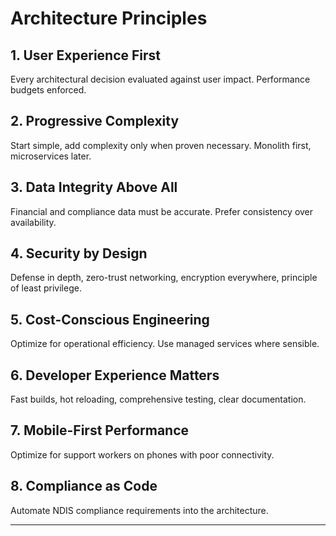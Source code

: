# Architecture Principles

## 1. User Experience First
Every architectural decision evaluated against user impact. Performance budgets enforced.

## 2. Progressive Complexity
Start simple, add complexity only when proven necessary. Monolith first, microservices later.

## 3. Data Integrity Above All
Financial and compliance data must be accurate. Prefer consistency over availability.

## 4. Security by Design
Defense in depth, zero-trust networking, encryption everywhere, principle of least privilege.

## 5. Cost-Conscious Engineering
Optimize for operational efficiency. Use managed services where sensible.

## 6. Developer Experience Matters
Fast builds, hot reloading, comprehensive testing, clear documentation.

## 7. Mobile-First Performance
Optimize for support workers on phones with poor connectivity.

## 8. Compliance as Code
Automate NDIS compliance requirements into the architecture.

---

